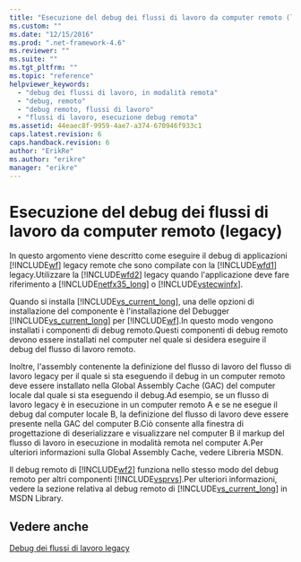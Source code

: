 ```yaml
---
title: "Esecuzione del debug dei flussi di lavoro da computer remoto (legacy) | Microsoft Docs"
ms.custom: ""
ms.date: "12/15/2016"
ms.prod: ".net-framework-4.6"
ms.reviewer: ""
ms.suite: ""
ms.tgt_pltfrm: ""
ms.topic: "reference"
helpviewer_keywords: 
  - "debug dei flussi di lavoro, in modalità remota"
  - "debug, remoto"
  - "debug remoto, flussi di lavoro"
  - "flussi di lavoro, esecuzione debug remota"
ms.assetid: 44eaec8f-9959-4ae7-a374-670946f933c1
caps.latest.revision: 6
caps.handback.revision: 6
author: "ErikRe"
ms.author: "erikre"
manager: "erikre"
---
```

# Esecuzione del debug dei flussi di lavoro da computer remoto (legacy)
In questo argomento viene descritto come eseguire il debug di applicazioni [!INCLUDE[wf](../workflow-designer/includes/wf_md.md)] legacy remote che sono compilate con la [!INCLUDE[wfd1](../workflow-designer/includes/wfd1_md.md)] legacy.Utilizzare la [!INCLUDE[wfd2](../workflow-designer/includes/wfd2_md.md)] legacy quando l'applicazione deve fare riferimento a [!INCLUDE[netfx35_long](../workflow-designer/includes/netfx35_long_md.md)] o [!INCLUDE[vstecwinfx](../workflow-designer/includes/vstecwinfx_md.md)].  
  
 Quando si installa [!INCLUDE[vs_current_long](../misc/includes/vs_current_long_md.md)], una delle opzioni di installazione del componente è l'installazione del Debugger [!INCLUDE[vs_current_long](../misc/includes/vs_current_long_md.md)] per [!INCLUDE[wf](../workflow-designer/includes/wf_md.md)].In questo modo vengono installati i componenti di debug remoto.Questi componenti di debug remoto devono essere installati nel computer nel quale si desidera eseguire il debug del flusso di lavoro remoto.  
  
 Inoltre, l'assembly contenente la definizione del flusso di lavoro del flusso di lavoro legacy per il quale si sta eseguendo il debug in un computer remoto deve essere installato nella Global Assembly Cache \(GAC\) del computer locale dal quale si sta eseguendo il debug.Ad esempio, se un flusso di lavoro legacy è in esecuzione in un computer remoto A e se ne esegue il debug dal computer locale B, la definizione del flusso di lavoro deve essere presente nella GAC del computer B.Ciò consente alla finestra di progettazione di deserializzare e visualizzare nel computer B il markup del flusso di lavoro in esecuzione in modalità remota nel computer A.Per ulteriori informazioni sulla Global Assembly Cache, vedere Libreria MSDN.  
  
 Il debug remoto di [!INCLUDE[wf2](../workflow-designer/includes/wf2_md.md)] funziona nello stesso modo del debug remoto per altri componenti [!INCLUDE[vsprvs](../code-quality/includes/vsprvs_md.md)].Per ulteriori informazioni, vedere la sezione relativa al debug remoto di [!INCLUDE[vs_current_long](../misc/includes/vs_current_long_md.md)] in MSDN Library.  
  
## Vedere anche  
 [Debug dei flussi di lavoro legacy](../workflow-designer/debugging-legacy-workflows.md)